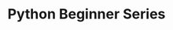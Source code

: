 ---
title: Python Beginner Series
permalink: /python_series_beginners/
description: Python Beginner series is made specially for the people who are
  getting started with Python.
series_unique_code: python_series_beginners
layout: series
---